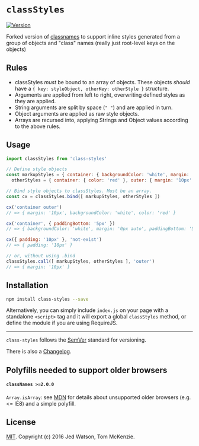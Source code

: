 `classStyles`
===========

[![Version](http://img.shields.io/npm/v/class-styles.svg)](https://www.npmjs.org/package/class-styles)

Forked version of [classnames](https://github.com/JedWatson/classnames) to
support inline styles generated from a group of objects and "class" names
(really just root-level keys on the objects)

## Rules

* classStyles *must* be bound to an array of objects. These objects *should*
  have a `{ key: styleObject, otherKey: otherStyle }` structure.
* Arguments are applied from left to right, overwriting defined styles as they
  are applied.
* String arguments are split by space (`" "`) and are applied in turn.
* Object arguments are applied as raw style objects.
* Arrays are recursed into, applying Strings and Object values according to the
  above rules.

## Usage

```js
import classStyles from 'class-styles'

// Define style objects
const markupStyles = { container: { backgroundColor: 'white', margin: '0px auto' } },
  otherStyles = { container: { color: 'red' }, outer: { margin: '10px' } }

// Bind style objects to classStyles. Must be an array.
const cx = classStyles.bind([ markupStyles, otherStyles ])

cx('container outer')
// => { margin: '10px', backgroundColor: 'white', color: 'red' }

cx('container', { paddingBottom: '5px' })
// => { backgroundColor: 'white', margin: '0px auto', paddingBottom: '5px' }

cx({ padding: '10px' }, 'not-exist')
// => { padding: '10px' }

// or, without using .bind
classStyles.call([ markupStyles, otherStyles ], 'outer')
// => { margin: '10px' }

```

## Installation

```sh
npm install class-styles --save
```

Alternatively, you can simply include `index.js` on your page with a standalone
`<script>` tag and it will export a global `classStyles` method, or define the
module if you are using RequireJS.

---

`class-styles` follows the [SemVer](http://semver.org/) standard for versioning.

There is also a [Changelog](https://github.com/grrowl/class-styles/blob/master/HISTORY.md).


## Polyfills needed to support older browsers

#### `classNames >=2.0.0`

`Array.isArray`: see [MDN](https://developer.mozilla.org/en-US/docs/Web/JavaScript/Reference/Global_Objects/Array/isArray) for details about unsupported older browsers (e.g. <= IE8) and a simple polyfill.

## License

[MIT](LICENSE). Copyright (c) 2016 Jed Watson, Tom McKenzie.
